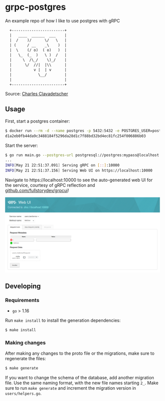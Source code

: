 # grpc-postgres
An example repo of how I like to use postgres with gRPC
```
  +------------------------+
  |   ____  ______  ___    |
  |  /    )/      \/   \   |
  | (     / __    _\    )  |
  |  \    (/ o)  ( o)   )  |
  |   \_  (_  )   \ )  /   |
  |     \  /\_/    \)_/    |
  |      \/  //|  |\\      |
  |          v |  | v      |
  |            \__/        |
  |                        |
  +------------------------+
```
Source: [Charles Clavadetscher](https://www.postgresql.org/message-id/57386570.8090703%40swisspug.org)

## Usage

First, start a postgres container:

```bash
$ docker run --rm -d --name postgres -p 5432:5432 -e POSTGRES_USER=postgres -e POSTGRES_PASSWORD=mypass -e POSTGRES_DB=postgres postgres:13
d1a2eb0fb44da9c3488184f5296da28d1c7f88bd32bd4ec81fc254f006886b03
```

Start the server:

```bash
$ go run main.go --postgres-url postgresql://postgres:mypass@localhost:5432/postgres
...
INFO[May 21 22:51:37.091] Serving gRPC on [::]:10000
INFO[May 21 22:51:37.156] Serving Web UI on https://localhost:10000
```

Navigate to https://localhost:10000 to see the auto-generated web UI for the
service, courtesy of gRPC reflection and
[github.com/fullstorydev/grpcui](https://github.com/fullstorydev/grpcui/)!

![gRPCUI](./grpcui.png)

## Developing

### Requirements

* `go` > 1.16

Run `make install` to install the generation dependencies:

```bash
$ make install
```

### Making changes

After making any changes to the proto file or the migrations, make sure to
regenerate the files:

```bash
$ make generate
```

If you want to change the schema of the database, add another migration file.
Use the same naming format, with the new file names starting `2_`. Make sure to
run `make generate` and increment the migration version in `users/helpers.go`.

